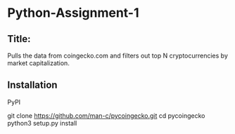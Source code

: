 # Python-Assignment-1


## Title: 

Pulls the data from coingecko.com and filters out top N cryptocurrencies by market capitalization.

## Installation

PyPI

<pip install pycoingecko
or from source>


  git clone https://github.com/man-c/pycoingecko.git
cd pycoingecko
python3 setup.py install
